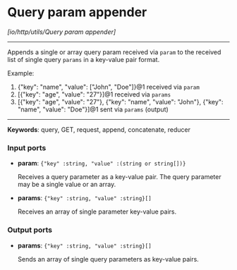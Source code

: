# Query param appender

_[io/http/utils/Query param appender]_

---

Appends a single or array query param received via `param` to the received list of single query `params` in a key-value pair format.  
  
Example:  
1. {"key": "name", "value": ["John", "Doe"]}@1 received via `param`  
2. [{"key": "age", "value": "27"}]@1 received via `params`  
3. [{"key": "age", "value": "27"}, {"key": "name", "value": "John"}, {"key": "name", "value": "Doe"}]@1 sent via `params` (output)  

---

__Keywords__: query, GET, request, append, concatenate, reducer

### Input ports

* __param__: ` {"key" :string, "value" :(string or string[])} `


    Receives a query parameter as a key-value pair. The query parameter may be a single value or an array.  


* __params__: ` {"key" :string, "value" :string}[] `


    Receives an array of single parameter key-value pairs.  

### Output ports

* __params__: ` {"key" :string, "value" :string}[] `


    Sends an array of single query parameters as key-value pairs.  

